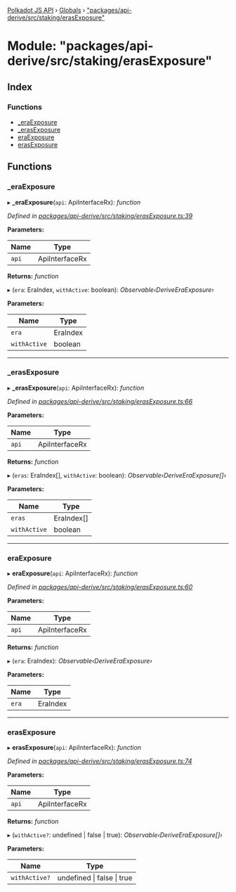 [Polkadot JS API](../README.md) › [Globals](../globals.md) › ["packages/api-derive/src/staking/erasExposure"](_packages_api_derive_src_staking_erasexposure_.md)

# Module: "packages/api-derive/src/staking/erasExposure"

## Index

### Functions

* [_eraExposure](_packages_api_derive_src_staking_erasexposure_.md#_eraexposure)
* [_erasExposure](_packages_api_derive_src_staking_erasexposure_.md#_erasexposure)
* [eraExposure](_packages_api_derive_src_staking_erasexposure_.md#eraexposure)
* [erasExposure](_packages_api_derive_src_staking_erasexposure_.md#erasexposure)

## Functions

###  _eraExposure

▸ **_eraExposure**(`api`: ApiInterfaceRx): *function*

*Defined in [packages/api-derive/src/staking/erasExposure.ts:39](https://github.com/polkadot-js/api/blob/e9489d41cb/packages/api-derive/src/staking/erasExposure.ts#L39)*

**Parameters:**

Name | Type |
------ | ------ |
`api` | ApiInterfaceRx |

**Returns:** *function*

▸ (`era`: EraIndex, `withActive`: boolean): *Observable‹DeriveEraExposure›*

**Parameters:**

Name | Type |
------ | ------ |
`era` | EraIndex |
`withActive` | boolean |

___

###  _erasExposure

▸ **_erasExposure**(`api`: ApiInterfaceRx): *function*

*Defined in [packages/api-derive/src/staking/erasExposure.ts:66](https://github.com/polkadot-js/api/blob/e9489d41cb/packages/api-derive/src/staking/erasExposure.ts#L66)*

**Parameters:**

Name | Type |
------ | ------ |
`api` | ApiInterfaceRx |

**Returns:** *function*

▸ (`eras`: EraIndex[], `withActive`: boolean): *Observable‹DeriveEraExposure[]›*

**Parameters:**

Name | Type |
------ | ------ |
`eras` | EraIndex[] |
`withActive` | boolean |

___

###  eraExposure

▸ **eraExposure**(`api`: ApiInterfaceRx): *function*

*Defined in [packages/api-derive/src/staking/erasExposure.ts:60](https://github.com/polkadot-js/api/blob/e9489d41cb/packages/api-derive/src/staking/erasExposure.ts#L60)*

**Parameters:**

Name | Type |
------ | ------ |
`api` | ApiInterfaceRx |

**Returns:** *function*

▸ (`era`: EraIndex): *Observable‹DeriveEraExposure›*

**Parameters:**

Name | Type |
------ | ------ |
`era` | EraIndex |

___

###  erasExposure

▸ **erasExposure**(`api`: ApiInterfaceRx): *function*

*Defined in [packages/api-derive/src/staking/erasExposure.ts:74](https://github.com/polkadot-js/api/blob/e9489d41cb/packages/api-derive/src/staking/erasExposure.ts#L74)*

**Parameters:**

Name | Type |
------ | ------ |
`api` | ApiInterfaceRx |

**Returns:** *function*

▸ (`withActive?`: undefined | false | true): *Observable‹DeriveEraExposure[]›*

**Parameters:**

Name | Type |
------ | ------ |
`withActive?` | undefined &#124; false &#124; true |
